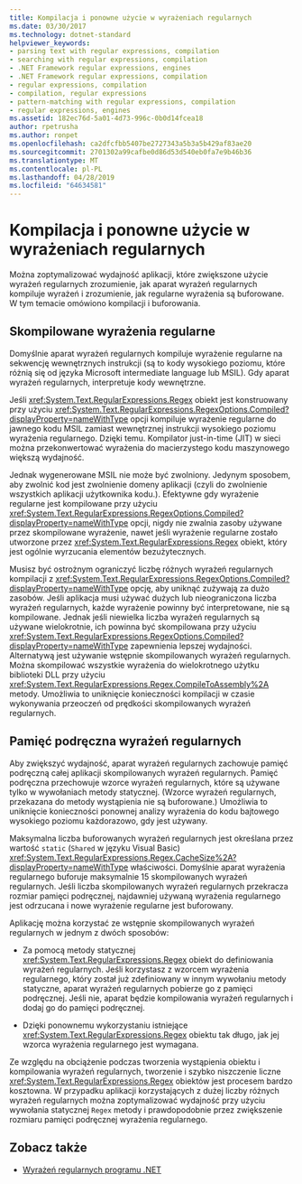 ```yaml
---
title: Kompilacja i ponowne użycie w wyrażeniach regularnych
ms.date: 03/30/2017
ms.technology: dotnet-standard
helpviewer_keywords:
- parsing text with regular expressions, compilation
- searching with regular expressions, compilation
- .NET Framework regular expressions, engines
- .NET Framework regular expressions, compilation
- regular expressions, compilation
- compilation, regular expressions
- pattern-matching with regular expressions, compilation
- regular expressions, engines
ms.assetid: 182ec76d-5a01-4d73-996c-0b0d14fcea18
author: rpetrusha
ms.author: ronpet
ms.openlocfilehash: ca2dfcfbb5407be2727343a5b3a5b429af83ae20
ms.sourcegitcommit: 2701302a99cafbe0d86d53d540eb0fa7e9b46b36
ms.translationtype: MT
ms.contentlocale: pl-PL
ms.lasthandoff: 04/28/2019
ms.locfileid: "64634581"
---
```

# <a name="compilation-and-reuse-in-regular-expressions"></a>Kompilacja i ponowne użycie w wyrażeniach regularnych
Można zoptymalizować wydajność aplikacji, które zwiększone użycie wyrażeń regularnych zrozumienie, jak aparat wyrażeń regularnych kompiluje wyrażeń i zrozumienie, jak regularne wyrażenia są buforowane. W tym temacie omówiono kompilacji i buforowania.  
  
## <a name="compiled-regular-expressions"></a>Skompilowane wyrażenia regularne  
 Domyślnie aparat wyrażeń regularnych kompiluje wyrażenie regularne na sekwencję wewnętrznych instrukcji (są to kody wysokiego poziomu, które różnią się od języka Microsoft intermediate language lub MSIL). Gdy aparat wyrażeń regularnych, interpretuje kody wewnętrzne.  
  
 Jeśli <xref:System.Text.RegularExpressions.Regex> obiekt jest konstruowany przy użyciu <xref:System.Text.RegularExpressions.RegexOptions.Compiled?displayProperty=nameWithType> opcji kompiluje wyrażenie regularne do jawnego kodu MSIL zamiast wewnętrznej instrukcji wysokiego poziomu wyrażenia regularnego. Dzięki temu. Kompilator just-in-time (JIT) w sieci można przekonwertować wyrażenia do macierzystego kodu maszynowego większą wydajność.  
  
Jednak wygenerowane MSIL nie może być zwolniony. Jedynym sposobem, aby zwolnić kod jest zwolnienie domeny aplikacji (czyli do zwolnienie wszystkich aplikacji użytkownika kodu.). Efektywne gdy wyrażenie regularne jest kompilowane przy użyciu <xref:System.Text.RegularExpressions.RegexOptions.Compiled?displayProperty=nameWithType> opcji, nigdy nie zwalnia zasoby używane przez skompilowane wyrażenie, nawet jeśli wyrażenie regularne zostało utworzone przez <xref:System.Text.RegularExpressions.Regex> obiekt, który jest ogólnie wyrzucania elementów bezużytecznych.  
  
 Musisz być ostrożnym ograniczyć liczbę różnych wyrażeń regularnych kompilacji z <xref:System.Text.RegularExpressions.RegexOptions.Compiled?displayProperty=nameWithType> opcję, aby uniknąć zużywają za dużo zasobów. Jeśli aplikacja musi używać dużych lub nieograniczona liczba wyrażeń regularnych, każde wyrażenie powinny być interpretowane, nie są kompilowane. Jednak jeśli niewielka liczba wyrażeń regularnych są używane wielokrotnie, ich powinna być skompilowana przy użyciu <xref:System.Text.RegularExpressions.RegexOptions.Compiled?displayProperty=nameWithType> zapewnienia lepszej wydajności. Alternatywą jest używanie wstępnie skompilowanych wyrażeń regularnych. Można skompilować wszystkie wyrażenia do wielokrotnego użytku biblioteki DLL przy użyciu <xref:System.Text.RegularExpressions.Regex.CompileToAssembly%2A> metody. Umożliwia to uniknięcie konieczności kompilacji w czasie wykonywania przeoczeń od prędkości skompilowanych wyrażeń regularnych.  
  
## <a name="the-regular-expressions-cache"></a>Pamięć podręczna wyrażeń regularnych  
 Aby zwiększyć wydajność, aparat wyrażeń regularnych zachowuje pamięć podręczną całej aplikacji skompilowanych wyrażeń regularnych. Pamięć podręczna przechowuje wzorce wyrażeń regularnych, które są używane tylko w wywołaniach metody statycznej. (Wzorce wyrażeń regularnych, przekazana do metody wystąpienia nie są buforowane.) Umożliwia to uniknięcie konieczności ponownej analizy wyrażenia do kodu bajtowego wysokiego poziomu każdorazowo, gdy jest używany.  
  
 Maksymalna liczba buforowanych wyrażeń regularnych jest określana przez wartość `static` (`Shared` w języku Visual Basic) <xref:System.Text.RegularExpressions.Regex.CacheSize%2A?displayProperty=nameWithType> właściwości. Domyślnie aparat wyrażenia regularnego buforuje maksymalnie 15 skompilowanych wyrażeń regularnych. Jeśli liczba skompilowanych wyrażeń regularnych przekracza rozmiar pamięci podręcznej, najdawniej używaną wyrażenia regularnego jest odrzucana i nowe wyrażenie regularne jest buforowany.  
  
 Aplikację można korzystać ze wstępnie skompilowanych wyrażeń regularnych w jednym z dwóch sposobów:  
  
- Za pomocą metody statycznej <xref:System.Text.RegularExpressions.Regex> obiekt do definiowania wyrażeń regularnych. Jeśli korzystasz z wzorcem wyrażenia regularnego, który został już zdefiniowany w innym wywołaniu metody statyczne, aparat wyrażeń regularnych pobierze go z pamięci podręcznej. Jeśli nie, aparat będzie kompilowania wyrażeń regularnych i dodaj go do pamięci podręcznej.  
  
- Dzięki ponownemu wykorzystaniu istniejące <xref:System.Text.RegularExpressions.Regex> obiektu tak długo, jak jej wzorca wyrażenia regularnego jest wymagana.  
  
 Ze względu na obciążenie podczas tworzenia wystąpienia obiektu i kompilowania wyrażeń regularnych, tworzenie i szybko niszczenie liczne <xref:System.Text.RegularExpressions.Regex> obiektów jest procesem bardzo kosztowna. W przypadku aplikacji korzystających z dużej liczby różnych wyrażeń regularnych można zoptymalizować wydajność przy użyciu wywołania statycznej `Regex` metody i prawdopodobnie przez zwiększenie rozmiaru pamięci podręcznej wyrażenia regularnego.  
  
## <a name="see-also"></a>Zobacz także

- [Wyrażeń regularnych programu .NET](../../../docs/standard/base-types/regular-expressions.md)
